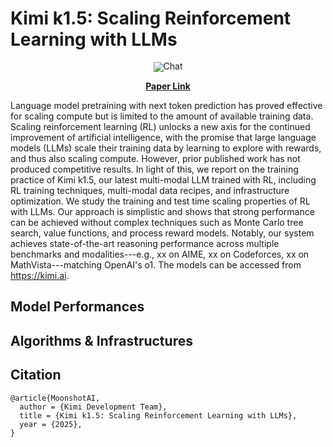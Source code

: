 # Kimi k1.5: Scaling Reinforcement Learning with LLMs


<div align="center" style="line-height: 1;">
  <a href="https://kimi.moonshot.com/" target="_blank" style="margin: 2px;">
    <img alt="Chat" src="https://img.shields.io/badge/%F0%9F%A4%96-Kimi_k1.5-blue" style="display: inline-block; vertical-align: middle;"/>
  </a>
</div>


<p align="center">
  <a href="k1_5.pdf"><b>Paper Link</b></a>
</p>

Language model pretraining with next token prediction has proved effective for scaling compute but is limited to the amount of available training data. Scaling reinforcement learning (RL) unlocks a new axis for the continued improvement of artificial intelligence, with the promise that large language models (LLMs) scale their training data by learning to explore with rewards, and thus also scaling compute. However, prior published work has not produced competitive results. In light of this, we report on the training practice of Kimi k1.5, our latest multi-modal LLM trained with RL, including RL training techniques, multi-modal data recipes, and infrastructure optimization. We study the training and test time scaling properties of RL with LLMs. Our approach is simplistic and shows that strong performance can be achieved without complex techniques such as Monte Carlo tree search, value functions, and process reward models. Notably, our system achieves state-of-the-art reasoning performance across multiple benchmarks and modalities---e.g., xx on AIME, xx on Codeforces, xx on MathVista---matching OpenAI's o1. The models can be accessed from https://kimi.ai.

## Model Performances


## Algorithms & Infrastructures


## Citation

```
@article{MoonshotAI,
  author = {Kimi Development Team},
  title = {Kimi k1.5: Scaling Reinforcement Learning with LLMs},
  year = {2025},
}
```
